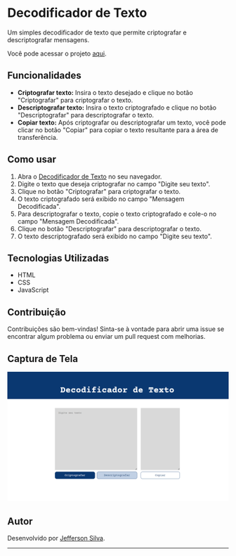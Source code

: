 # Decodificador de Texto

Um simples decodificador de texto que permite criptografar e descriptografar mensagens.

Você pode acessar o projeto [aqui](https://jsilva-js.github.io/decodificador-de-texto/).

## Funcionalidades

- **Criptografar texto:** Insira o texto desejado e clique no botão "Criptografar" para criptografar o texto.
- **Descriptografar texto:** Insira o texto criptografado e clique no botão "Descriptografar" para descriptografar o texto.
- **Copiar texto:** Após criptografar ou descriptografar um texto, você pode clicar no botão "Copiar" para copiar o texto resultante para a área de transferência.

## Como usar

1. Abra o [Decodificador de Texto](https://jsilva-js.github.io/decodificador-de-texto/) no seu navegador.
2. Digite o texto que deseja criptografar no campo "Digite seu texto".
3. Clique no botão "Criptografar" para criptografar o texto.
4. O texto criptografado será exibido no campo "Mensagem Decodificada".
5. Para descriptografar o texto, copie o texto criptografado e cole-o no campo "Mensagem Decodificada".
6. Clique no botão "Descriptografar" para descriptografar o texto.
7. O texto descriptografado será exibido no campo "Digite seu texto".

## Tecnologias Utilizadas

- HTML
- CSS
- JavaScript

## Contribuição

Contribuições são bem-vindas! Sinta-se à vontade para abrir uma issue se encontrar algum problema ou enviar um pull request com melhorias.

## Captura de Tela

![Captura de tela do Decodificador de Texto](./src/images/interface.png)

## Autor

Desenvolvido por [Jefferson Silva](https://github.com/jsilva-js).

---